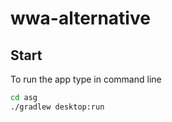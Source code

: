 # wwa-alternative

## Start

To run the app type in command line

```sh
cd asg
./gradlew desktop:run
```
